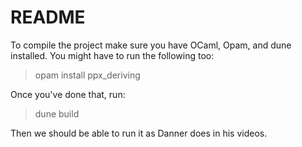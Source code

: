 README
===
To compile the project make sure you have OCaml, Opam, and dune installed. You might have to run the following too:

> opam install ppx_deriving

Once you've done that, run:

> dune build

Then we should be able to run it as Danner does in his videos.